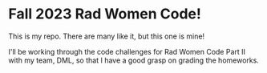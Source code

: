 # Fall 2023 Rad Women Code!

This is my repo. There are many like it, but this one is mine!

I'll be working through the code challenges for Rad Women Code Part II with my team, DML, so that I have a good grasp on grading the homeworks.
